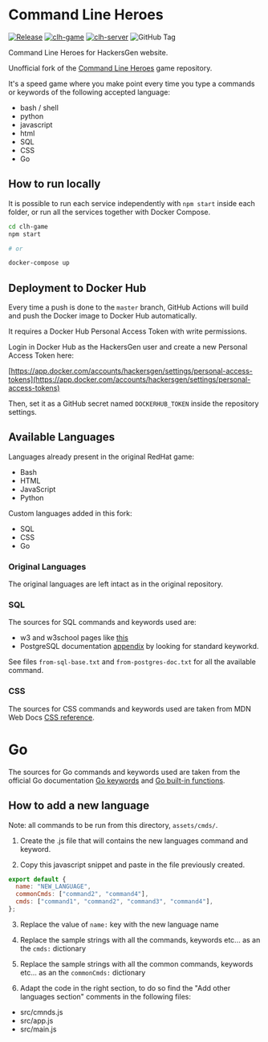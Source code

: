 # Command Line Heroes

[![Release](https://github.com/hackersgen/clh/actions/workflows/main.yml/badge.svg)](https://github.com/hackersgen/clh/actions/workflows/main.yml)
[![clh-game](https://img.shields.io/badge/Docker%20Hub-game-blue?logo=docker)](https://hub.docker.com/r/hackersgen/clh-game)
[![clh-server](https://img.shields.io/badge/Docker%20Hub-server-blue?logo=docker)](https://hub.docker.com/r/hackersgen/clh-server)
![GitHub Tag](https://img.shields.io/github/v/tag/hackersgen/clh)

Command Line Heroes for HackersGen website.

Unofficial fork of the [Command Line Heroes](https://github.com/CommandLineHeroes/clh-bash) game repository.

It's a speed game where you make point every time you type a commands or keywords of the following accepted language:

- bash / shell
- python
- javascript
- html
- SQL
- CSS
- Go

## How to run locally

It is possible to run each service independently with `npm start` inside each folder, or run all the services together with Docker Compose.

```bash
cd clh-game
npm start

# or

docker-compose up
```

## Deployment to Docker Hub

Every time a push is done to the `master` branch, GitHub Actions will build and push the Docker image to Docker Hub automatically.

It requires a Docker Hub Personal Access Token with write permissions.

Login in Docker Hub as the HackersGen user and create a new Personal Access Token here:

[https://app.docker.com/accounts/hackersgen/settings/personal-access-tokens](https://app.docker.com/accounts/hackersgen/settings/personal-access-tokens)

Then, set it as a GitHub secret named `DOCKERHUB_TOKEN` inside the repository settings.

## Available Languages

Languages already present in the original RedHat game:

- Bash
- HTML
- JavaScript
- Python

Custom languages added in this fork:

- SQL
- CSS
- Go

### Original Languages

The original languages are left intact as in the original repository.

### SQL

The sources for SQL commands and keywords used are:

- w3 and w3school pages like [this](https://www.w3schools.com/sql/sql_ref_keywords.asp)
- PostgreSQL documentation [appendix](https://www.postgresql.org/docs/current/sql-keywords-appendix.html) by looking for standard keyworkd.

See files `from-sql-base.txt` and `from-postgres-doc.txt` for all the available command.

### CSS

The sources for CSS commands and keywords used are taken from MDN Web Docs [CSS reference](https://developer.mozilla.org/en-US/docs/Web/CSS/Reference).

# Go

The sources for Go commands and keywords used are taken from the official Go documentation [Go keywords](https://golang.org/ref/spec#Keywords) and [Go built-in functions](https://pkg.go.dev/builtin).

## How to add a new language

Note: all commands to be run from this directory, `assets/cmds/`.

1. Create the <language>.js file that will contains the new languages command and keyword.

2. Copy this javascript snippet and paste in the file previously created.

```js
export default {
  name: "NEW_LANGUAGE",
  commonCmds: ["command2", "command4"],
  cmds: ["command1", "command2", "command3", "command4"],
};
```

3. Replace the value of `name:` key with the new language name

4. Replace the sample strings with all the commands, keywords etc... as an the `cmds:` dictionary

5. Replace the sample strings with all the common commands, keywords etc... as an the `commonCmds:` dictionary

6. Adapt the code in the right section, to do so find the "Add other languages section" comments in the following files:

- src/cmnds.js
- src/app.js
- src/main.js
